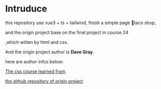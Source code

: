 # Intruduce

this repository use vue3 + ts + tailwind, finish a simple page 🌮taco shop,

and the origin project base on the final project in course 24 

,which witten by html and css.

And the origin project author is **Dave Gray**.

here are author infos below:

[The css course learned from](https://youtu.be/OXGznpKZ_sA?si=KTPSZgU2-h7IHr_d).

[the github repository of origin project](https://github.com/gitdagray/css_course)


